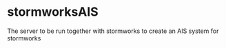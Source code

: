 # stormworksAIS
The server to be run together with stormworks to create an AIS system for stormworks
